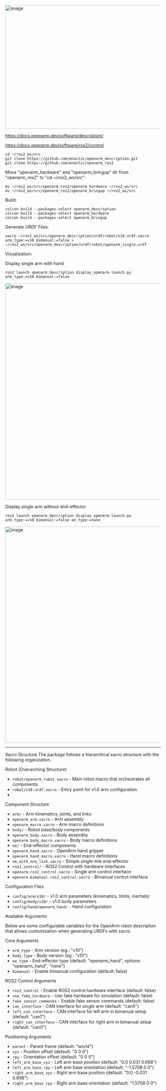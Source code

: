 
<img width="700" height="400" alt="image" src="https://github.com/user-attachments/assets/0cb4daf2-25fb-416e-b8cd-a7e5527b2baf" />


https://docs.openarm.dev/software/description/

https://docs.openarm.dev/software/ros2/control


```
cd ~/ros2_ws/src
git clone https://github.com/enactic/openarm_description.git
git clone https://github.com/enactic/openarm_ros2
```

Move "openarm_hardware" and "openarm_bringup" dir from "openarm_ros2" to "cd ~/ros2_ws/src":
```
mv ~/ros2_ws/src/openarm_ros2/openarm_hardware ~/ros2_ws/src
mv ~/ros2_ws/src/openarm_ros2/openarm_bringup ~/ros2_ws/src
```

Build:
```
colcon build --packages-select openarm_description
colcon build --packages-select openarm_hardware
colcon build --packages-select openarm_bringup
```

Generate URDF Files:
```
xacro ~/ros2_ws/src/openarm_description/urdf/robot/v10.urdf.xacro arm_type:=v10 bimanual:=false > ~/ros2_ws/src/openarm_description/urdf/robot/openarm_single.urdf
```
Visualization:

Display single arm with hand
```
ros2 launch openarm_description display_openarm.launch.py arm_type:=v10 bimanual:=false
```
<img width="700" alt="image" src="https://github.com/user-attachments/assets/b9234b6f-1c4f-4ebc-b8b2-ec7d19984b3b" />


Display single arm without end-effector
```
ros2 launch openarm_description display_openarm.launch.py arm_type:=v10 bimanual:=false ee_type:=none
```
<img width="700" alt="image" src="https://github.com/user-attachments/assets/bd4c57fd-5cb0-4d44-a75a-fd12f83c68b0" />

____

Xacro Structure
The package follows a hierarchical xacro structure with the following organization.

Robot (Overarching Structure)
- `robot/openarm_robot.xacro` - Main robot macro that orchestrates all components
- `robot/v10.urdf.xacro` - Entry point for v1.0 arm configuration
- 
Component Structure
- `arm/` - Arm kinematics, joints, and links
- `openarm_arm.xacro` - Arm assembly
- `openarm_macro.xacro` - Arm macro definitions
- `body/` - Robot base/body components
- `openarm_body.xacro` - Body assembly
- `openarm_body_macro.xacro` - Body macro definitions
- `ee/` - End-effector components
- `openarm_hand.xacro` - OpenArm hand gripper
- `openarm_hand_macro.xacro` - Hand macro definitions
- `ee_with_one_link.xacro` - Simple single-link end-effector
- `ros2_control/` - ROS2 Control with hardware interfaces
- `openarm.ros2_control.xacro` - Single arm control interface
- `openarm.bimanual.ros2_control.xacro` - Bimanual control interface

Configuration Files
- `config/arm/v10/` - v1.0 arm parameters (kinematics, limits, inertials)
- `config/body/v10/` - v1.0 body parameters
- `config/hand/openarm_hand/` - Hand configuration


Available Arguments

Below are some configurable variables for the OpenArm robot description that allows customization when generating URDFs with xacro.

Core Arguments

- `arm_type` - Arm version (eg.: "v10")
- `body_type` - Body version (eg.: "v10")
- `ee_type` - End-effector type (default: "openarm_hand", options: "openarm_hand", "none")
- `bimanual` - Enable bimanual configuration (default: false)


ROS2 Control Arguments

- `ros2_control` - Enable ROS2 control hardware interface (default: false)
- `use_fake_hardware` - Use fake hardware for simulation (default: false)
- `fake_sensor_commands` - Enable fake sensor commands (default: false)
- `can_interface` - CAN interface for single arm (default: "can0")
- `left_can_interface` - CAN interface for left arm in bimanual setup (default: "can1")
- `right_can_interface` - CAN interface for right arm in bimanual setup (default: "can0")


Positioning Arguments

- `parent` - Parent frame (default: "world")
- `xyz` - Position offset (default: "0 0 0")
- `rpy` - Orientation offset (default: "0 0 0")
- `left_arm_base_xyz` - Left arm base position (default: "0.0 0.031 0.698")
- `left_arm_base_rpy` - Left arm base orientation (default: "-1.5708 0 0")
- `right_arm_base_xyz` - Right arm base position (default: "0.0 -0.031 0.698")
- `right_arm_base_rpy` - Right arm base orientation (default: "1.5708 0 0")




